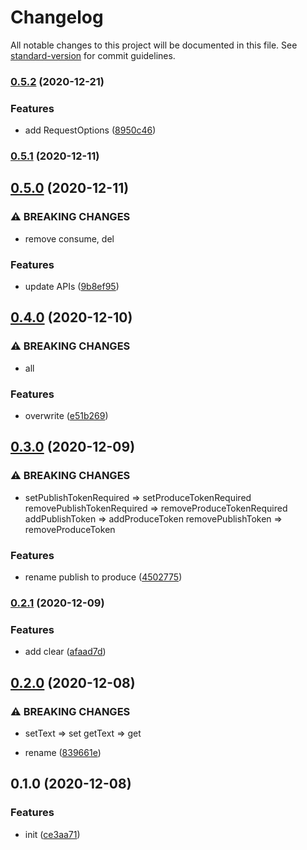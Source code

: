# Changelog

All notable changes to this project will be documented in this file. See [standard-version](https://github.com/conventional-changelog/standard-version) for commit guidelines.

### [0.5.2](https://github.com/BlackGlory/mq-js/compare/v0.5.1...v0.5.2) (2020-12-21)


### Features

* add RequestOptions ([8950c46](https://github.com/BlackGlory/mq-js/commit/8950c4616bf2ee54ccc84cf47e171c6f69e78775))

### [0.5.1](https://github.com/BlackGlory/mq-js/compare/v0.5.0...v0.5.1) (2020-12-11)

## [0.5.0](https://github.com/BlackGlory/mq-js/compare/v0.4.0...v0.5.0) (2020-12-11)


### ⚠ BREAKING CHANGES

* remove consume, del

### Features

* update APIs ([9b8ef95](https://github.com/BlackGlory/mq-js/commit/9b8ef9505758412b151c8c05b2dc63725855751d))

## [0.4.0](https://github.com/BlackGlory/mq-js/compare/v0.3.0...v0.4.0) (2020-12-10)


### ⚠ BREAKING CHANGES

* all

### Features

* overwrite ([e51b269](https://github.com/BlackGlory/mq-js/commit/e51b269ce371a4c9e234f89a4d56d73bb501d924))

## [0.3.0](https://github.com/BlackGlory/mq-js/compare/v0.2.1...v0.3.0) (2020-12-09)


### ⚠ BREAKING CHANGES

* setPublishTokenRequired => setProduceTokenRequired
removePublishTokenRequired => removeProduceTokenRequired
addPublishToken => addProduceToken
removePublishToken => removeProduceToken

### Features

* rename publish to produce ([4502775](https://github.com/BlackGlory/mq-js/commit/4502775f4648aba43e8cd6feb011b7ce37ee12ee))

### [0.2.1](https://github.com/BlackGlory/mq-js/compare/v0.2.0...v0.2.1) (2020-12-09)


### Features

* add clear ([afaad7d](https://github.com/BlackGlory/mq-js/commit/afaad7dc6a5c1a5c6b2306f7acb9eff45cab8693))

## [0.2.0](https://github.com/BlackGlory/mq-js/compare/v0.1.0...v0.2.0) (2020-12-08)


### ⚠ BREAKING CHANGES

* setText => set
getText => get

* rename ([839661e](https://github.com/BlackGlory/mq-js/commit/839661e919aeb5c7b6eafcd1a09959b9547b0996))

## 0.1.0 (2020-12-08)


### Features

* init ([ce3aa71](https://github.com/BlackGlory/mq-js/commit/ce3aa71f2282a0fce375af48b32616313a05d5c6))
